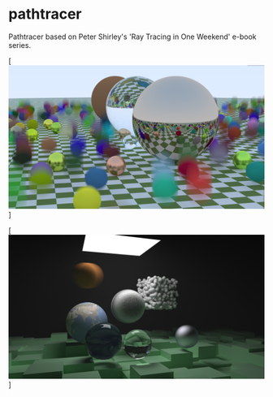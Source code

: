 # pathtracer
Pathtracer based on Peter Shirley's 'Ray Tracing in One Weekend' e-book series.

[![Random Scene](samples/randomSceneHD.png?raw=true "Random Scene")]

[![Final Scene](samples/finalSceneHD.png?raw=true "Final Scene")]

